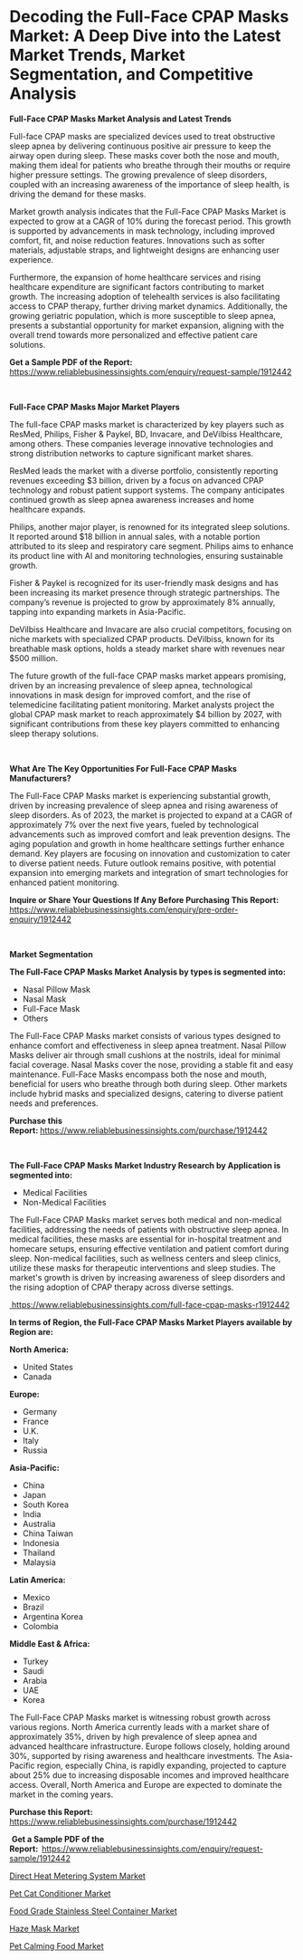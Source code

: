 <p><h1>Decoding the Full-Face CPAP Masks Market: A Deep Dive into the Latest Market Trends, Market Segmentation, and Competitive Analysis</h1></p><p><strong>Full-Face CPAP Masks Market Analysis and Latest Trends</strong></p>
<p><p>Full-face CPAP masks are specialized devices used to treat obstructive sleep apnea by delivering continuous positive air pressure to keep the airway open during sleep. These masks cover both the nose and mouth, making them ideal for patients who breathe through their mouths or require higher pressure settings. The growing prevalence of sleep disorders, coupled with an increasing awareness of the importance of sleep health, is driving the demand for these masks.</p><p>Market growth analysis indicates that the Full-Face CPAP Masks Market is expected to grow at a CAGR of 10% during the forecast period. This growth is supported by advancements in mask technology, including improved comfort, fit, and noise reduction features. Innovations such as softer materials, adjustable straps, and lightweight designs are enhancing user experience.</p><p>Furthermore, the expansion of home healthcare services and rising healthcare expenditure are significant factors contributing to market growth. The increasing adoption of telehealth services is also facilitating access to CPAP therapy, further driving market dynamics. Additionally, the growing geriatric population, which is more susceptible to sleep apnea, presents a substantial opportunity for market expansion, aligning with the overall trend towards more personalized and effective patient care solutions.</p></p>
<p><strong>Get a Sample PDF of the Report:&nbsp;</strong> <a href="https://www.reliablebusinessinsights.com/enquiry/request-sample/1912442?utm_campaign=60&utm_medium=2&utm_source=Github&utm_content=ia&utm_term=10022025&utm_id=full-face-cpap-masks">https://www.reliablebusinessinsights.com/enquiry/request-sample/1912442</a></p>
<p>&nbsp;</p>
<p><strong>Full-Face CPAP Masks Major Market Players</strong></p>
<p><p>The full-face CPAP masks market is characterized by key players such as ResMed, Philips, Fisher & Paykel, BD, Invacare, and DeVilbiss Healthcare, among others. These companies leverage innovative technologies and strong distribution networks to capture significant market shares.</p><p>ResMed leads the market with a diverse portfolio, consistently reporting revenues exceeding $3 billion, driven by a focus on advanced CPAP technology and robust patient support systems. The company anticipates continued growth as sleep apnea awareness increases and home healthcare expands.</p><p>Philips, another major player, is renowned for its integrated sleep solutions. It reported around $18 billion in annual sales, with a notable portion attributed to its sleep and respiratory care segment. Philips aims to enhance its product line with AI and monitoring technologies, ensuring sustainable growth.</p><p>Fisher & Paykel is recognized for its user-friendly mask designs and has been increasing its market presence through strategic partnerships. The company’s revenue is projected to grow by approximately 8% annually, tapping into expanding markets in Asia-Pacific.</p><p>DeVilbiss Healthcare and Invacare are also crucial competitors, focusing on niche markets with specialized CPAP products. DeVilbiss, known for its breathable mask options, holds a steady market share with revenues near $500 million.</p><p>The future growth of the full-face CPAP masks market appears promising, driven by an increasing prevalence of sleep apnea, technological innovations in mask design for improved comfort, and the rise of telemedicine facilitating patient monitoring. Market analysts project the global CPAP mask market to reach approximately $4 billion by 2027, with significant contributions from these key players committed to enhancing sleep therapy solutions.</p></p>
<p>&nbsp;</p>
<p><strong>What Are The Key Opportunities For Full-Face CPAP Masks Manufacturers?</strong></p>
<p><p>The Full-Face CPAP Masks market is experiencing substantial growth, driven by increasing prevalence of sleep apnea and rising awareness of sleep disorders. As of 2023, the market is projected to expand at a CAGR of approximately 7% over the next five years, fueled by technological advancements such as improved comfort and leak prevention designs. The aging population and growth in home healthcare settings further enhance demand. Key players are focusing on innovation and customization to cater to diverse patient needs. Future outlook remains positive, with potential expansion into emerging markets and integration of smart technologies for enhanced patient monitoring.</p></p>
<p><strong>Inquire or Share Your Questions If Any Before Purchasing This Report:</strong> <a href="https://www.reliablebusinessinsights.com/enquiry/pre-order-enquiry/1912442?utm_campaign=60&utm_medium=2&utm_source=Github&utm_content=ia&utm_term=10022025&utm_id=full-face-cpap-masks">https://www.reliablebusinessinsights.com/enquiry/pre-order-enquiry/1912442</a></p>
<p>&nbsp;</p>
<p><strong>Market Segmentation</strong></p>
<p><strong>The Full-Face CPAP Masks Market Analysis by types is segmented into:</strong></p>
<p><ul><li>Nasal Pillow Mask</li><li>Nasal Mask</li><li>Full-Face Mask</li><li>Others</li></ul></p>
<p><p>The Full-Face CPAP Masks market consists of various types designed to enhance comfort and effectiveness in sleep apnea treatment. Nasal Pillow Masks deliver air through small cushions at the nostrils, ideal for minimal facial coverage. Nasal Masks cover the nose, providing a stable fit and easy maintenance. Full-Face Masks encompass both the nose and mouth, beneficial for users who breathe through both during sleep. Other markets include hybrid masks and specialized designs, catering to diverse patient needs and preferences.</p></p>
<p><strong>Purchase this Report:&nbsp;</strong><a href="https://www.reliablebusinessinsights.com/purchase/1912442?utm_campaign=60&utm_medium=2&utm_source=Github&utm_content=ia&utm_term=10022025&utm_id=full-face-cpap-masks">https://www.reliablebusinessinsights.com/purchase/1912442</a></p>
<p>&nbsp;</p>
<p><strong>The Full-Face CPAP Masks Market Industry Research by Application is segmented into:</strong></p>
<p><ul><li>Medical Facilities</li><li>Non-Medical Facilities</li></ul></p>
<p><p>The Full-Face CPAP Masks market serves both medical and non-medical facilities, addressing the needs of patients with obstructive sleep apnea. In medical facilities, these masks are essential for in-hospital treatment and homecare setups, ensuring effective ventilation and patient comfort during sleep. Non-medical facilities, such as wellness centers and sleep clinics, utilize these masks for therapeutic interventions and sleep studies. The market's growth is driven by increasing awareness of sleep disorders and the rising adoption of CPAP therapy across diverse settings.</p></p>
<p><a href="https://www.reliablebusinessinsights.com/full-face-cpap-masks-r1912442?utm_campaign=60&utm_medium=2&utm_source=Github&utm_content=ia&utm_term=10022025&utm_id=full-face-cpap-masks">&nbsp;https://www.reliablebusinessinsights.com/full-face-cpap-masks-r1912442</a></p>
<p><strong>In terms of Region, the Full-Face CPAP Masks Market Players available by Region are:</strong></p>
<p>
    <p> <strong> North America: </strong>
        <ul>
            <li>United States</li>
            <li>Canada</li>
        </ul>
        </p> 
    <p> <strong> Europe: </strong>
        <ul>
            <li>Germany</li>
            <li>France</li>
            <li>U.K.</li>
            <li>Italy</li>
            <li>Russia</li>
        </ul>
        </p> 
    <p> <strong> Asia-Pacific: </strong>
        <ul>
            <li>China</li>
            <li>Japan</li>
            <li>South Korea</li>
            <li>India</li>
            <li>Australia</li>
            <li>China Taiwan</li>
            <li>Indonesia</li>
            <li>Thailand</li>
            <li>Malaysia</li>
        </ul>
        </p> 
    <p> <strong> Latin America: </strong>
        <ul>
            <li>Mexico</li>
            <li>Brazil</li>
            <li>Argentina Korea</li>
            <li>Colombia</li>
        </ul>
        </p> 
    <p> <strong> Middle East & Africa: </strong>
        <ul>
            <li>Turkey</li>
            <li>Saudi</li>
            <li>Arabia</li>
            <li>UAE</li>
            <li>Korea</li>
        </ul>
    </p>
    </p>
<p><p>The Full-Face CPAP Masks market is witnessing robust growth across various regions. North America currently leads with a market share of approximately 35%, driven by high prevalence of sleep apnea and advanced healthcare infrastructure. Europe follows closely, holding around 30%, supported by rising awareness and healthcare investments. The Asia-Pacific region, especially China, is rapidly expanding, projected to capture about 25% due to increasing disposable incomes and improved healthcare access. Overall, North America and Europe are expected to dominate the market in the coming years.</p></p>
<p><strong>Purchase this Report: </strong><a href="https://www.reliablebusinessinsights.com/purchase/1912442?utm_campaign=60&utm_medium=2&utm_source=Github&utm_content=ia&utm_term=10022025&utm_id=full-face-cpap-masks">https://www.reliablebusinessinsights.com/purchase/1912442</a></p>
<p>&nbsp;<strong>Get a Sample PDF of the Report:&nbsp;&nbsp;</strong><a href="https://www.reliablebusinessinsights.com/enquiry/request-sample/1912442?utm_campaign=60&utm_medium=2&utm_source=Github&utm_content=ia&utm_term=10022025&utm_id=full-face-cpap-masks">https://www.reliablebusinessinsights.com/enquiry/request-sample/1912442</a></p>
<p><strong></strong></p>
<p><p><a href="https://github.com/iceknahomi/Market-Research-Report-List-1/blob/main/direct-heat-metering-system-market.md?utm_campaign=60&utm_medium=2&utm_source=Github&utm_content=ia&utm_term=10022025&utm_id=full-face-cpap-masks">Direct Heat Metering System Market</a></p><p><a href="https://github.com/awalinfucci/Market-Research-Report-List-1/blob/main/pet-cat-conditioner-market.md?utm_campaign=60&utm_medium=2&utm_source=Github&utm_content=ia&utm_term=10022025&utm_id=full-face-cpap-masks">Pet Cat Conditioner Market</a></p><p><a href="https://github.com/tjoensfibich/Market-Research-Report-List-1/blob/main/food-grade-stainless-steel-container-market.md?utm_campaign=60&utm_medium=2&utm_source=Github&utm_content=ia&utm_term=10022025&utm_id=full-face-cpap-masks">Food Grade Stainless Steel Container Market</a></p><p><a href="https://github.com/bezdanteniz/Market-Research-Report-List-1/blob/main/haze-mask-market.md?utm_campaign=60&utm_medium=2&utm_source=Github&utm_content=ia&utm_term=10022025&utm_id=full-face-cpap-masks">Haze Mask Market</a></p><p><a href="https://github.com/rebheelder/Market-Research-Report-List-1/blob/main/pet-calming-food-market.md?utm_campaign=60&utm_medium=2&utm_source=Github&utm_content=ia&utm_term=10022025&utm_id=full-face-cpap-masks">Pet Calming Food Market</a></p></p>